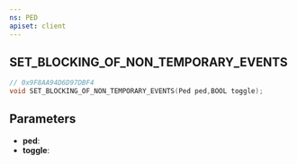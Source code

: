 ```yaml
---
ns: PED
apiset: client
---
```

## SET_BLOCKING_OF_NON_TEMPORARY_EVENTS

```c
// 0x9F8AA94D6D97DBF4
void SET_BLOCKING_OF_NON_TEMPORARY_EVENTS(Ped ped,BOOL toggle);
```


## Parameters
* **ped**:
* **toggle**: